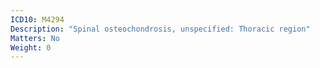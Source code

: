 ```yaml
---
ICD10: M4294
Description: "Spinal osteochondrosis, unspecified: Thoracic region"
Matters: No
Weight: 0
---
```


